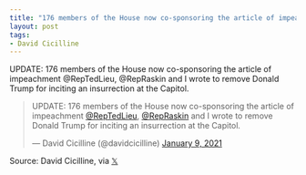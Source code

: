 ```yaml
---
title: "176 members of the House now co-sponsoring the article of impeachment"
layout: post
tags:
- David Cicilline
---
```


UPDATE: 176 members of the House now co-sponsoring the article of impeachment @RepTedLieu, @RepRaskin and I wrote to remove Donald Trump for inciting an insurrection at the Capitol.

<blockquote class="twitter-tweet"><p lang="en" dir="ltr">UPDATE: 176 members of the House now co-sponsoring the article of impeachment <a href="https://twitter.com/RepTedLieu?ref_src=twsrc%5Etfw">@RepTedLieu</a>, <a href="https://twitter.com/RepRaskin?ref_src=twsrc%5Etfw">@RepRaskin</a> and I wrote to remove Donald Trump for inciting an insurrection at the Capitol.</p>&mdash; David Cicilline (@davidcicilline) <a href="https://twitter.com/davidcicilline/status/1347949303185203201?ref_src=twsrc%5Etfw">January 9, 2021</a></blockquote> <script async src="https://platform.twitter.com/widgets.js" charset="utf-8"></script>

Source: David Cicilline, via [𝕏](https://x.com)
